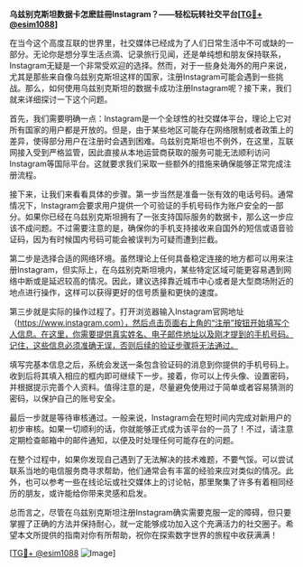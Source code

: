 **乌兹别克斯坦数据卡怎麽註冊Instagram？——轻松玩转社交平台[[TG💪+ @esim1088](https://t.me/s/esim1088)]**

在当今这个高度互联的世界里，社交媒体已经成为了人们日常生活中不可或缺的一部分。无论你是想分享生活点滴、记录旅行见闻，还是单纯想和朋友保持联系，Instagram无疑是一个非常受欢迎的选择。然而，对于一些身处海外的用户来说，尤其是那些来自像乌兹别克斯坦这样的国家，注册Instagram可能会遇到一些挑战。那么，如何使用乌兹别克斯坦的数据卡成功注册Instagram呢？接下来，我们就来详细探讨一下这个问题。

首先，我们需要明确一点：Instagram是一个全球性的社交媒体平台，理论上它对所有国家的用户都是开放的。但是，由于某些地区可能存在网络限制或者政策上的差异，使得部分用户在注册时会遇到困难。乌兹别克斯坦也不例外，在这里，互联网接入受到严格监管，因此直接从本地运营商获取的服务可能无法顺利访问Instagram等国际平台。这就要求我们采取一些额外的措施来确保能够正常完成注册流程。

接下来，让我们来看看具体的步骤。第一步当然是准备一张有效的电话号码。通常情况下，Instagram会要求用户提供一个可验证的手机号码作为账户安全的一部分。如果你已经在乌兹别克斯坦拥有了一张支持国际服务的数据卡，那么这一步应该不成问题。不过需要注意的是，确保你的手机支持接收来自国外的短信或语音验证码，因为有时候国内号码可能会被误判为可疑而遭到拦截。

第二步是选择合适的网络环境。虽然理论上任何具备稳定连接的地方都可以用来注册Instagram，但实际上，在乌兹别克斯坦境内，某些特定区域可能更容易遇到网络中断或是延迟较高的情况。因此，建议选择靠近城市中心或者是大型商场附近的地点进行操作，这样可以获得更好的信号质量和更快的速度。

第三步就是实际的操作过程了。打开浏览器输入Instagram官网地址（https://www.instagram.com），然后点击页面右上角的“注册”按钮开始填写个人信息。在这里，你需要提供真实姓名、电子邮件地址以及刚才提到的手机号码。记住，这些信息必须准确无误，否则后续的验证步骤将无法通过。

填写完基本信息之后，系统会发送一条包含验证码的消息到你提供的手机号码上。收到后将其填入相应的框内即可继续下一步。接着，你可以上传头像、设置密码，并根据提示完善个人资料。值得注意的是，尽量避免使用过于简单或者容易猜测的密码，以保护自己的账号安全。

最后一步就是等待审核通过。一般来说，Instagram会在短时间内完成对新用户的初步审核。如果一切顺利的话，你就能够正式成为该平台的一员了！不过，请注意定期检查邮箱中的邮件通知，以便及时处理任何可能存在的问题。

在整个过程中，如果你发现自己遇到了无法解决的技术难题，不要气馁。可以尝试联系当地的电信服务商寻求帮助，他们通常会有丰富的经验来应对类似的情况。此外，也可以参考一些在线论坛或社交媒体上的讨论帖，那里聚集了许多有着相同经历的朋友，或许能给你带来灵感和启发。

总而言之，尽管在乌兹别克斯坦注册Instagram确实需要克服一定的障碍，但只要掌握了正确的方法并保持耐心，就一定能够成功加入这个充满活力的社交圈子。希望本文所提供的指南对你有所帮助，祝你在探索数字世界的旅程中收获满满！

[[TG💪+ @esim1088](https://t.me/s/esim1088) ![Image](https://i.postimg.cc/4NQfJmqS/Snipaste-2025-05-13-00-14-12.png)]